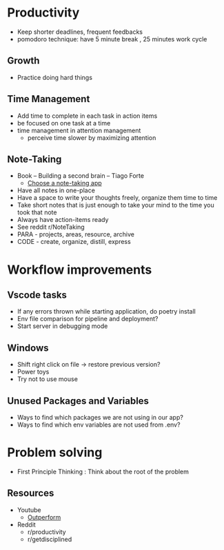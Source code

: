 # Productivity

- Keep shorter deadlines, frequent feedbacks
- pomodoro technique: have 5 minute break , 25 minutes work cycle

## Growth
- Practice doing hard things

## Time Management
- Add time to complete in each task in action items
- be focused on one task at a time
- time management in attention management
  - perceive time slower by maximizing attention

## Note-Taking

- Book – Building a second brain – Tiago Forte
  - [Choose a note-taking app](https://www.buildingasecondbrain.com/resources)
- Have all notes in one-place
- Have a space to write your thoughts freely, organize them time to time
- Take short notes that is just enough to take your mind to the time you took that note
- Always have action-items ready
- See reddit r/NoteTaking
- PARA - projects, areas, resource, archive
- CODE - create, organize, distill, express

# Workflow improvements

## Vscode tasks

- If any errors thrown while starting application, do poetry install
- Env file comparison for pipeline and deployment?
- Start server in debugging mode

## Windows

- Shift right click on file -> restore previous version?
- Power toys
- Try not to use mouse

## Unused Packages and Variables

- Ways to find which packages we are not using in our app?
- Ways to find which env variables are not used from .env?

# Problem solving
- First Principle Thinking : Think about the root of the problem

## Resources
- Youtube
  - [Outperform](https://www.youtube.com/@OutperformMP)
- Reddit
  - r/productivity
  - r/getdisciplined